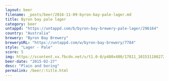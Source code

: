 ```yaml
---
layout: beer
filename: _posts/beer/2016-11-09-byron-bay-pale-lager.md
title: Byron bay pale lager
category: beer
untappd: "https://untappd.com/b/byron-bay-brewery-pale-lager/296164"
country: "Australia"
brewery: "Byron Bay Brewery"
breweryURL: "https://untappd.com/w/byron-bay-brewery/7784"
style: "Lager - Pale"
score: 5
img: https://scontent.xx.fbcdn.net/v/t1.0-0/p480x480/17811_10153118627228745_8196338202734334456_n.jpg?oh=b86979348eb1757cd8c762bd2a368437&oe=592AA699
beer-date: "2015-02-27"
desc: "Plain and boring"
permalink: /beer/:title.html
---
```

